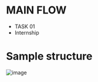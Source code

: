 
# MAIN FLOW
- TASK 01
- Internship
# Sample structure
![image](https://github.com/user-attachments/assets/60275910-43b5-47f4-b568-8bd579674f83)

#
